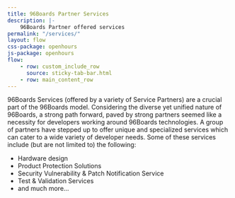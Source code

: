 ```yaml
---
title: 96Boards Partner Services
description: |-
    96Boards Partner offered services
permalink: "/services/"
layout: flow
css-package: openhours
js-package: openhours
flow:
    - row: custom_include_row
      source: sticky-tab-bar.html
    - row: main_content_row
---
```

96Boards Services (offered by a variety of Service Partners) are a crucial part of the 96Boards model. Considering the diverse yet unified nature of 96Boards, a strong path forward, paved by strong partners seemed like a necessity for developers working around 96Boards technologies. A group of partners have stepped up to offer unique and specialized services which can cater to a wide variety of developer needs. Some of these services include (but are not limited to) the following:

- Hardware design
- Product Protection Solutions
- Security Vulnerability &amp; Patch Notification Service
- Test & Validation Services
- and much more...
